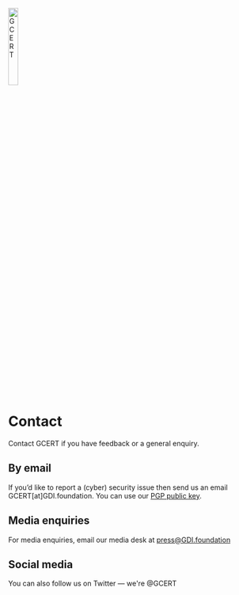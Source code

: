 <a href="/"><img src="https://gcert.nl/over/GCERT_logo_klein.png" width="20%" height="20%" alt="GCERT" border="0" /></a>

# Contact
Contact GCERT if you have feedback or a general enquiry.
                        
## By email
If you’d like to report a (cyber) security issue then send us an email GCERT[at]GDI.foundation. 
You can use our [PGP public key](https://keybase.io/GDI_FDN/key.asc).

## Media enquiries
For media enquiries, email our media desk at press@GDI.foundation 

## Social media
You can also follow us on Twitter — we're @GCERT
